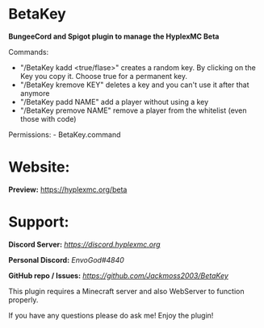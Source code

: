 # BetaKey
**BungeeCord and Spigot plugin to manage the HyplexMC Beta**

Commands:
- "/BetaKey kadd <true/flase>" creates a random key. By clicking on the Key you copy it. Choose true for a permanent key.
- "/BetaKey kremove KEY" deletes a key and you can't use it after that anymore
- "/BetaKey padd NAME" add a player without using a key
- "/BetaKey premove NAME" remove a player from the whitelist (even those with code)
  
Permissions: - BetaKey.command

# Website:

**Preview:** https://hyplexmc.org/beta

          
# Support:
**Discord Server:** *https://discord.hyplexmc.org*

**Personal Discord:** *EnvoGod#4840*

**GitHub repo / Issues:** *https://github.com/Jackmoss2003/BetaKey*


This plugin requires a Minecraft server and also WebServer to function properly.

If you have any questions please do ask me!
Enjoy the plugin!
